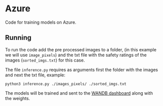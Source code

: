 # Azure
Code for training models on Azure.


## Running 

To run the code add the pre processed images to a folder, (in this example we will use `image_pixels`) and the txt file with the safety ratings of the images (`sorted_imgs.txt`) for this case.

The file `inference.py` requires as arguments first the folder with the images and next the txt file, example:

```
python3 inference.py ./images_pixels/ ./sorted_imgs.txt 
```

The models will be trained and sent to the [WANDB dashboard](https://wandb.ai/gonvas_/cycleai?workspace=user-warcraft12321) along with the weights. 
